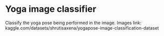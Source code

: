 # Yoga image classifier
Classify the yoga pose being performed in the image. Images link: kaggle.com/datasets/shrutisaxena/yogapose-image-classification-dataset
